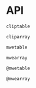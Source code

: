 # API

```@docs
cliptable
```

```@docs
cliparray
```

```@docs
mwetable
```

```@docs
mwearray
```

```@docs
@mwetable
```

```@docs
@mwearray
```

